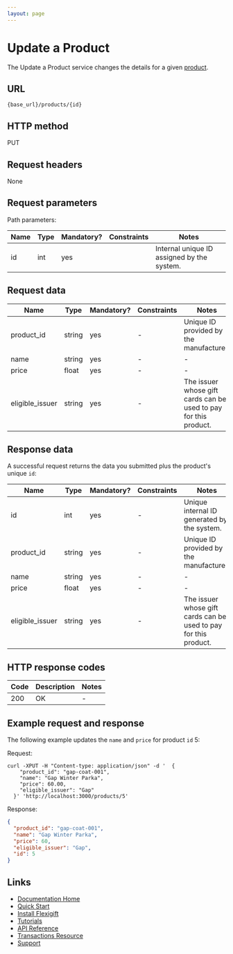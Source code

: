 ```yaml
---
layout: page
---
```


# Update a Product

The Update a Product service changes the details for a given [product](index.md).

## URL

```shell
{base_url}/products/{id}
```

## HTTP method

PUT

## Request headers

None

## Request parameters

Path parameters:

| Name          | Type          | Mandatory? | Constraints     | Notes |
| ------------- | ------------- | ---        | ---             | ---   |
| id            | int           | yes        |                 | Internal unique ID assigned by the system. |

## Request data

| Name            | Type          | Mandatory? | Constraints | Notes |
| -------------   | ------------- | ---        | ---         | ---   |
| product_id      | string        | yes        | -           | Unique ID provided by the manufacturer. |
| name            | string        | yes        | -           | -     |
| price           | float          | yes        | -           | -     |
| eligible_issuer | string        | yes        | -           | The issuer whose gift cards can be used to pay for this product. |

## Response data

A successful request returns the data you submitted plus the product's unique `id`:

| Name            | Type          | Mandatory? | Constraints | Notes |
| -------------   | ------------- | ---        | ---         | ---   |
| id              | int           | yes        | -           | Unique internal ID generated by the system. |
| product_id      | string        | yes        | -           | Unique ID provided by the manufacturer. |
| name            | string        | yes        | -           | -     |
| price           | float          | yes        | -           | -     |
| eligible_issuer | string        | yes        | -           | The issuer whose gift cards can be used to pay for this product. |

## HTTP response codes

| Code          | Description   | Notes |
| ------------- | ------------- | ---   |
| 200           | OK            | -     |

## Example request and response

The following example updates the `name` and `price` for product `id` 5:

Request:

```shell
curl -XPUT -H "Content-type: application/json" -d '  {
    "product_id": "gap-coat-001",
    "name": "Gap Winter Parka",
    "price": 60.00,
    "eligible_issuer": "Gap"
  }' 'http://localhost:3000/products/5'
```

Response:

```json
{
  "product_id": "gap-coat-001",
  "name": "Gap Winter Parka",
  "price": 60,
  "eligible_issuer": "Gap",
  "id": 5
}
```

## Links

* [Documentation Home](../../index.md)
* [Quick Start](../../quickstart.md)
* [Install Flexigift](../../setup.md)
* [Tutorials](../../tutorials/index.md)
* [API Reference](../../api/index.md)
* [Transactions Resource](index.md)
* [Support](mailto:support@example.com)